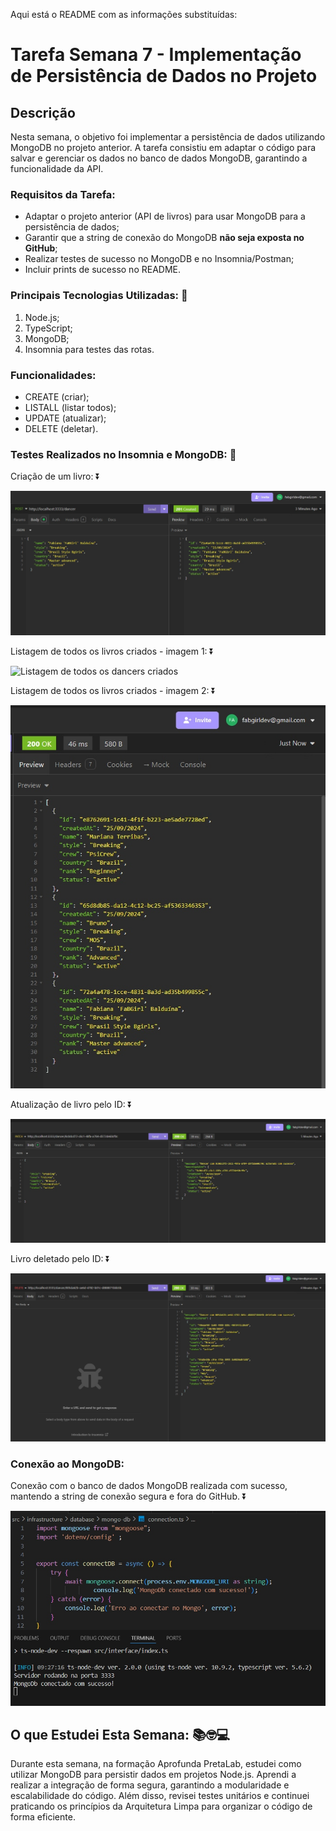 Aqui está o README com as informações substituídas:

# Tarefa Semana 7 - Implementação de Persistência de Dados no Projeto

## Descrição
Nesta semana, o objetivo foi implementar a persistência de dados utilizando MongoDB no projeto anterior. A tarefa consistiu em adaptar o código para salvar e gerenciar os dados no banco de dados MongoDB, garantindo a funcionalidade da API.

### Requisitos da Tarefa:
- Adaptar o projeto anterior (API de livros) para usar MongoDB para a persistência de dados;
- Garantir que a string de conexão do MongoDB **não seja exposta no GitHub**;
- Realizar testes de sucesso no MongoDB e no Insomnia/Postman;
- Incluir prints de sucesso no README.

### Principais Tecnologias Utilizadas: 🚀
1. Node.js;
2. TypeScript;
3. MongoDB;
4. Insomnia para testes das rotas.

### Funcionalidades: 
- CREATE (criar);
- LISTALL (listar todos);
- UPDATE (atualizar);
- DELETE (deletar).

### Testes Realizados no Insomnia e MongoDB: 🧪
Criação de um livro: ⏬

![Criação de um dancer](./assets/create_dancer.jpg)

Listagem de todos os livros criados - imagem 1: ⏬

![Listagem de todos os dancers criados](./assets/list_dancer.jpg)

Listagem de todos os livros criados - imagem 2: ⏬

![Listagem de todos os dancers criados 2](./assets/list_dancer2.jpg)

Atualização de livro pelo ID: ⏬

![Atualização de dancer pelo ID](./assets/update_dancer.jpg)

Livro deletado pelo ID: ⏬

![Dancer deletado pelo ID](./assets/delete_dancer.jpg)

### Conexão ao MongoDB:
Conexão com o banco de dados MongoDB realizada com sucesso, mantendo a string de conexão segura e fora do GitHub. ⏬

![Conexão MongoDB](./assets/mongodb_connection.jpg)

## O que Estudei Esta Semana:  📚🤓💻
Durante esta semana, na formação Aprofunda PretaLab, estudei como utilizar MongoDB para persistir dados em projetos Node.js. Aprendi a realizar a integração de forma segura, garantindo a modularidade e escalabilidade do código. Além disso, revisei testes unitários e continuei praticando os princípios da Arquitetura Limpa para organizar o código de forma eficiente.